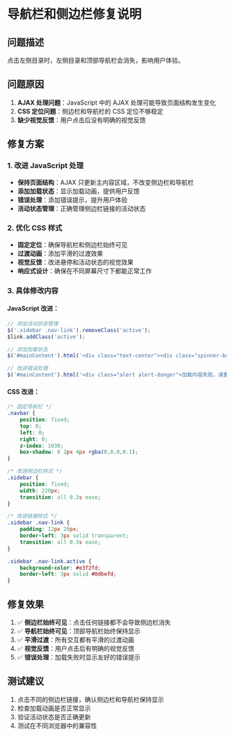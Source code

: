 # 导航栏和侧边栏修复说明

## 问题描述
点击左侧目录时，左侧目录和顶部导航栏会消失，影响用户体验。

## 问题原因
1. **AJAX 处理问题**：JavaScript 中的 AJAX 处理可能导致页面结构发生变化
2. **CSS 定位问题**：侧边栏和导航栏的 CSS 定位不够稳定
3. **缺少视觉反馈**：用户点击后没有明确的视觉反馈

## 修复方案

### 1. 改进 JavaScript 处理
- **保持页面结构**：AJAX 只更新主内容区域，不改变侧边栏和导航栏
- **添加加载状态**：显示加载动画，提供用户反馈
- **错误处理**：添加错误提示，提升用户体验
- **活动状态管理**：正确管理侧边栏链接的活动状态

### 2. 优化 CSS 样式
- **固定定位**：确保导航栏和侧边栏始终可见
- **过渡动画**：添加平滑的过渡效果
- **视觉反馈**：改进悬停和活动状态的视觉效果
- **响应式设计**：确保在不同屏幕尺寸下都能正常工作

### 3. 具体修改内容

#### JavaScript 改进：
```javascript
// 添加活动状态管理
$('.sidebar .nav-link').removeClass('active');
$link.addClass('active');

// 添加加载状态
$('#mainContent').html('<div class="text-center"><div class="spinner-border" role="status"><span class="visually-hidden">加载中...</span></div></div>');

// 改进错误处理
$('#mainContent').html('<div class="alert alert-danger">加载内容失败，请重试。</div>');
```

#### CSS 改进：
```css
/* 固定导航栏 */
.navbar {
    position: fixed;
    top: 0;
    left: 0;
    right: 0;
    z-index: 1030;
    box-shadow: 0 2px 4px rgba(0,0,0,0.1);
}

/* 改进侧边栏样式 */
.sidebar {
    position: fixed;
    width: 220px;
    transition: all 0.3s ease;
}

/* 改进链接样式 */
.sidebar .nav-link {
    padding: 12px 20px;
    border-left: 3px solid transparent;
    transition: all 0.3s ease;
}

.sidebar .nav-link.active {
    background-color: #e3f2fd;
    border-left: 3px solid #0d6efd;
}
```

## 修复效果
1. ✅ **侧边栏始终可见**：点击任何链接都不会导致侧边栏消失
2. ✅ **导航栏始终可见**：顶部导航栏始终保持显示
3. ✅ **平滑过渡**：所有交互都有平滑的过渡动画
4. ✅ **视觉反馈**：用户点击后有明确的视觉反馈
5. ✅ **错误处理**：加载失败时显示友好的错误提示

## 测试建议
1. 点击不同的侧边栏链接，确认侧边栏和导航栏保持显示
2. 检查加载动画是否正常显示
3. 验证活动状态是否正确更新
4. 测试在不同浏览器中的兼容性 